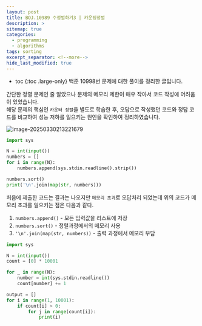 ```yaml
---
layout: post
title: BOJ.10989 수정렬하기3 | 카운팅정렬
description: >
sitemap: true
categories: 
  - programming
  - algorithms
tags: sorting
excerpt_separator: <!--more-->
hide_last_modified: true
---
```

* toc
{:toc .large-only}
백준 10998번 문제에 대한 풀이를 정리한 글입니다. 

간단한 정렬 문제인 줄 알았으나 문제의 메모리 제한이 매우 작아서 코드 작성에 어려움이 있었습니다.<br>
해당 문제의 핵심인 `카운터 정렬`을 별도로 학습한 후, 오답으로 작성했던 코드와 정답 코드를 비교하여 성능 저하를 일으키는 원인을 확인하여 정리하였습니다.

<!--more-->

![image-20250330213221679](../../../images/2025-03-25-Boj10989/image-20250325151222043.png)

```python
import sys

N = int(input())
numbers = []
for i in range(N):
    numbers.append(sys.stdin.readline().strip())

numbers.sort()
print('\n'.join(map(str, numbers)))
```

처음에 제출한 코드는 결과는 나오지만 `메모리 초과`로 오답처리 되었는데 위의 코드가 메모리 초과를 일으키는 점은 다음과 같다.

1. `numbers.append()` - 모든 입력값을 리스트에 저장
2. `numbers.sort()` - 정렬과정에서의 메모리 사용
3. `'\n'.join(map(str, numbers))` - 출력 과정에서 메모리 부담


```python
import sys

N = int(input())
count = [0] * 10001

for _ in range(N):
    number = int(sys.stdin.readline())
    count[number] += 1

output = []
for i in range(1, 10001):
    if count[i] > 0:
        for j in range(count[i]):
            print(i)
```

